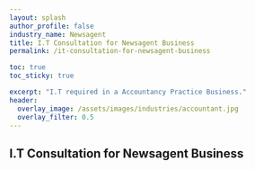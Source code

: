 ```yaml
---
layout: splash 
author_profile: false 
industry_name: Newsagent
title: I.T Consultation for Newsagent Business
permalink: /it-consultation-for-newsagent-business

toc: true
toc_sticky: true

excerpt: "I.T required in a Accountancy Practice Business."
header:
  overlay_image: /assets/images/industries/accountant.jpg
  overlay_filter: 0.5 
---
```


## I.T Consultation for Newsagent Business